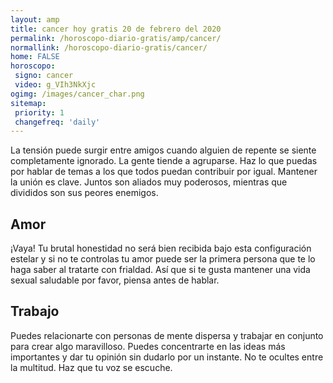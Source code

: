 ```yaml
---
layout: amp
title: cancer hoy gratis 20 de febrero del 2020 
permalink: /horoscopo-diario-gratis/amp/cancer/
normallink: /horoscopo-diario-gratis/cancer/
home: FALSE
horoscopo:
 signo: cancer
 video: g_VIh3NkXjc
ogimg: /images/cancer_char.png
sitemap:
 priority: 1
 changefreq: 'daily'
---
```



La tensión puede surgir entre amigos cuando alguien de repente se siente completamente ignorado. La gente tiende a agruparse. Haz lo que puedas por hablar de temas a los que todos puedan contribuir por igual. Mantener la unión es clave. Juntos son aliados muy poderosos, mientras que divididos son sus peores enemigos.

## Amor

¡Vaya! Tu brutal honestidad no será bien recibida bajo esta configuración estelar y si no te controlas tu amor puede ser la primera persona que te lo haga saber al tratarte con frialdad. Así que si te gusta mantener una vida sexual saludable por favor, piensa antes de hablar.

## Trabajo

Puedes relacionarte con personas de mente dispersa y trabajar en conjunto para crear algo maravilloso. Puedes concentrarte en las ideas más importantes y dar tu opinión sin dudarlo por un instante. No te ocultes entre la multitud. Haz que tu voz se escuche.